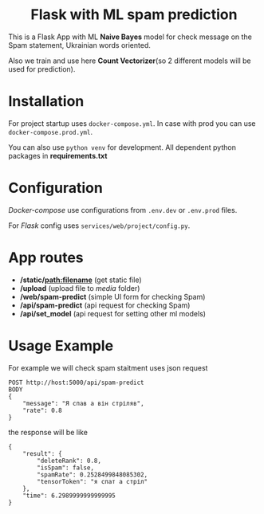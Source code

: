 <h1 align="center">Flask with ML spam prediction</h1>


This is a Flask App with ML **Naive Bayes** model for check message on the Spam statement, Ukrainian words oriented. 

Also we train and use here **Count Vectorizer**(so 2 different models  will be used for prediction).

# Installation

For project startup uses `docker-compose.yml`. In case with prod you can use `docker-compose.prod.yml`.

You can also use `python venv` for development. All dependent python packages in **requirements.txt**

# Configuration

*Docker-compose* use configurations from `.env.dev` or `.env.prod` files.

For *Flask* config uses `services/web/project/config.py`.

# App routes

- **/static/<path:filename>** (get static file)
- **/upload** (upload file to *media* folder)
- **/web/spam-predict** (simple UI form for checking Spam)
- **/api/spam-predict** (api request for checking Spam)
- **/api/set_model** (api request for setting other ml models)

# Usage Example

For example we will check spam staitment uses json request

```
POST http://host:5000/api/spam-predict
BODY
{
    "message": "Я спав а він стріляв",
    "rate": 0.8
}
```

the response will be like

```
{
    "result": {
        "deleteRank": 0.8,
        "isSpam": false,
        "spamRate": 0.2528499848085302,
        "tensorToken": "я спат а стріл"
    },
    "time": 6.2989999999999995
}
```